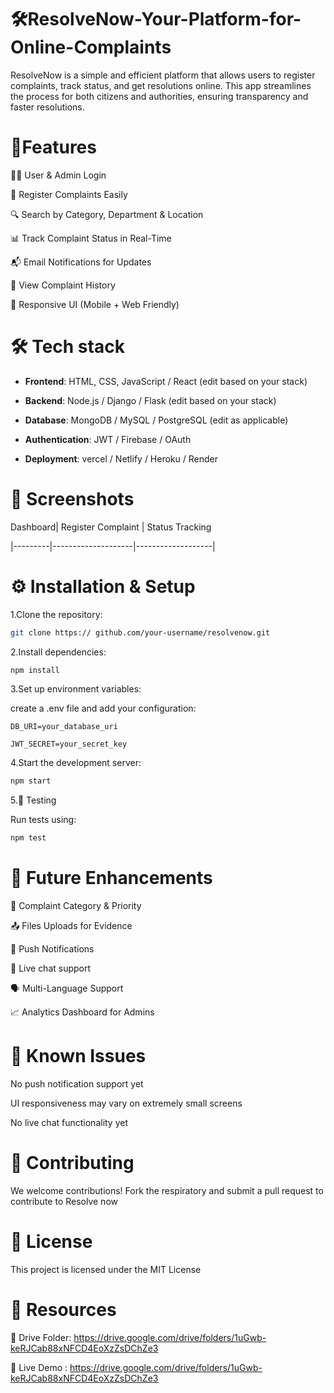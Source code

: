 # 🛠️ResolveNow-Your-Platform-for-Online-Complaints
ResolveNow is a simple and efficient platform that allows users to register complaints, track status, and get resolutions online. This app streamlines the process for both citizens and authorities, ensuring transparency and faster resolutions.

# 🚀Features 
🧑‍💼 User & Admin Login

📝 Register Complaints Easily

🔍 Search by Category, Department & Location

📊 Track Complaint Status in Real-Time

📬 Email Notifications for Updates

📜 View Complaint History

📱 Responsive UI (Mobile + Web Friendly)

# 🛠️ Tech stack

- **Frontend**: HTML, CSS, JavaScript / React (edit based on your stack)

- **Backend**: Node.js / Django / Flask (edit based on your stack)

- **Database**: MongoDB / MySQL / PostgreSQL (edit as applicable)

- **Authentication**: JWT / Firebase / OAuth

- **Deployment**: vercel / Netlify / Heroku / Render

# 📸 Screenshots
Dashboard| Register Complaint | Status Tracking

|---------|--------------------|-------------------|

# ⚙️ Installation & Setup

1.Clone the repository:
```bash
git clone https:// github.com/your-username/resolvenow.git
  ```

2.Install dependencies:
```bash
npm install
```
3.Set up environment variables:

create a .env file and add your configuration:
```env
DB_URI=your_database_uri

JWT_SECRET=your_secret_key
```
4.Start the development server:
```bash
npm start
```
5.🧪 Testing 

Run tests using:
```bash
npm test
```
# 📌 Future Enhancements

🧾 Complaint Category & Priority 

📤 Files Uploads for Evidence 

🔔 Push Notifications 

💬 Live chat support 

🗣️ Multi-Language Support 

📈 Analytics Dashboard for Admins 

# 🐞 Known Issues 

No push notification support yet

UI responsiveness may vary on extremely small screens 

No live chat functionality yet

# 🤝 Contributing 

We welcome contributions!
Fork the respiratory and submit a pull request to contribute to Resolve now

# 📄 License 

This project is licensed under the MIT License 

# 🔗 Resources 

📁 Drive Folder: https://drive.google.com/drive/folders/1uGwb-keRJCab88xNFCD4EoXzZsDChZe3

🎥 Live Demo : https://drive.google.com/drive/folders/1uGwb-keRJCab88xNFCD4EoXzZsDChZe3
